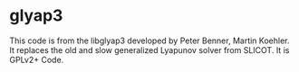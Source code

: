 glyap3
======
This code is from the libglyap3 developed by Peter Benner, Martin Koehler. It replaces the old
and slow generalized Lyapunov solver from SLICOT. It is GPLv2+ Code.

